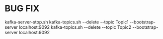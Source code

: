 # BUG FIX
kafka-server-stop.sh
kafka-topics.sh --delete --topic Topic1 --bootstrap-server localhost:9092
kafka-topics.sh --delete --topic Topic2 --bootstrap-server localhost:9092
